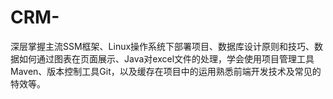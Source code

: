 # CRM-
深层掌握主流SSM框架、Linux操作系统下部署项目、数据库设计原则和技巧、数据如何通过图表在页面展示、Java对excel文件的处理，学会使用项目管理工具Maven、版本控制工具Git，以及缓存在项目中的运用熟悉前端开发技术及常见的特效等。
